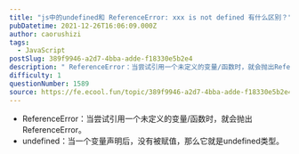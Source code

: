 ```yaml
---
title: "js中的undefined和 ReferenceError: xxx is not defined 有什么区别？"
pubDatetime: 2021-12-26T16:06:09.000Z
author: caorushizi
tags:
  - JavaScript
postSlug: 389f9946-a2d7-4bba-adde-f18330e5b2e4
description: " ReferenceError：当尝试引用一个未定义的变量/函数时，就会抛出ReferenceError。 undefined：当一个变量声明后，没有被赋值，那么它就是undefined类型。 "
difficulty: 1
questionNumber: 1589
source: https://fe.ecool.fun/topic/389f9946-a2d7-4bba-adde-f18330e5b2e4
---
```


- ReferenceError：当尝试引用一个未定义的变量/函数时，就会抛出ReferenceError。
- undefined：当一个变量声明后，没有被赋值，那么它就是undefined类型。
